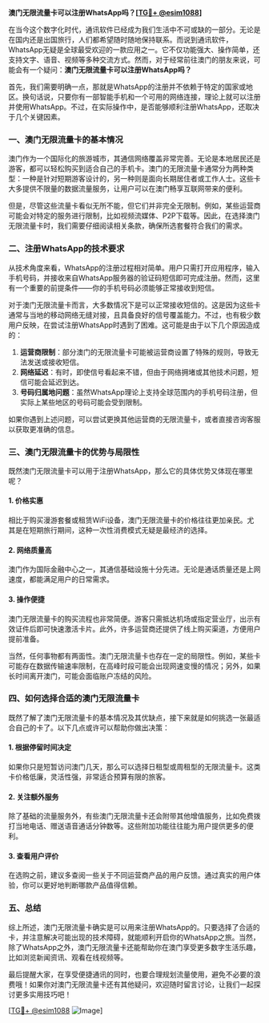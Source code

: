 **澳门无限流量卡可以注册WhatsApp吗？[[TG💪+ @esim1088](https://t.me/s/esim1088)]**

在当今这个数字化时代，通讯软件已经成为我们生活中不可或缺的一部分。无论是在国内还是出国旅行，人们都希望随时随地保持联系。而说到通讯软件，WhatsApp无疑是全球最受欢迎的一款应用之一。它不仅功能强大、操作简单，还支持文字、语音、视频等多种交流方式。然而，对于经常前往澳门的朋友来说，可能会有一个疑问：**澳门无限流量卡可以注册WhatsApp吗？**

首先，我们需要明确一点，那就是WhatsApp的注册并不依赖于特定的国家或地区。换句话说，只要你有一部智能手机和一个可用的网络连接，理论上就可以注册并使用WhatsApp。不过，在实际操作中，是否能够顺利注册WhatsApp，还取决于几个关键因素。

### **一、澳门无限流量卡的基本情况**

澳门作为一个国际化的旅游城市，其通信网络覆盖非常完善。无论是本地居民还是游客，都可以轻松购买到适合自己的手机卡。澳门的无限流量卡通常分为两种类型：一种是针对短期游客设计的，另一种则是面向长期居住者或工作人士。这些卡大多提供不限量的数据流量服务，让用户可以在澳门畅享互联网带来的便利。

但是，尽管这些流量卡看似无所不能，但它们并非完全无限制。例如，某些运营商可能会对特定的服务进行限制，比如视频流媒体、P2P下载等。因此，在选择澳门无限流量卡时，我们需要仔细阅读相关条款，确保所选套餐符合我们的需求。

### **二、注册WhatsApp的技术要求**

从技术角度来看，WhatsApp的注册过程相对简单。用户只需打开应用程序，输入手机号码，并接收来自WhatsApp服务器的验证码短信即可完成注册。然而，这里有一个重要的前提条件——你的手机号码必须能够正常接收到短信。

对于澳门无限流量卡而言，大多数情况下是可以正常接收短信的。这是因为这些卡通常与当地的移动网络无缝对接，且具备良好的信号覆盖能力。不过，也有极少数用户反映，在尝试注册WhatsApp时遇到了困难。这可能是由于以下几个原因造成的：

1. **运营商限制**：部分澳门的无限流量卡可能被运营商设置了特殊的规则，导致无法发送或接收短信。
2. **网络延迟**：有时，即使信号看起来不错，但由于网络拥堵或其他技术问题，短信可能会延迟到达。
3. **号码归属地问题**：虽然WhatsApp理论上支持全球范围内的手机号码注册，但实际上某些地区的号码可能会受到限制。

如果你遇到上述问题，可以尝试更换其他运营商的无限流量卡，或者直接咨询客服以获取更准确的信息。

### **三、澳门无限流量卡的优势与局限性**

既然澳门无限流量卡可以用于注册WhatsApp，那么它的具体优势又体现在哪里呢？

#### **1. 价格实惠**
相比于购买漫游套餐或租赁WiFi设备，澳门无限流量卡的价格往往更加亲民。尤其是在短期旅行期间，这种一次性消费模式无疑是最经济的选择。

#### **2. 网络质量高**
澳门作为国际金融中心之一，其通信基础设施十分先进。无论是通话质量还是上网速度，都能满足用户的日常需求。

#### **3. 操作便捷**
澳门无限流量卡的购买流程也非常简便。游客只需抵达机场或指定营业厅，出示有效证件后即可快速激活卡片。此外，许多运营商还提供了线上购买渠道，方便用户提前准备。

当然，任何事物都有两面性。澳门无限流量卡也存在一定的局限性。例如，某些卡可能存在数据传输速率限制，在高峰时段可能会出现网速变慢的情况；另外，如果长时间离开澳门，可能会面临账户冻结的风险。

### **四、如何选择合适的澳门无限流量卡**

既然了解了澳门无限流量卡的基本情况及其优缺点，接下来就是如何挑选一张最适合自己的卡了。以下几点或许可以帮助你做出决策：

#### **1. 根据停留时间决定**
如果你只是短暂访问澳门几天，那么可以选择日租型或周租型的无限流量卡。这类卡价格低廉，灵活性强，非常适合预算有限的旅客。

#### **2. 关注额外服务**
除了基础的流量服务外，有些澳门无限流量卡还会附带其他增值服务，比如免费拨打当地电话、赠送语音通话分钟数等。这些附加功能往往能为用户提供更多的便利。

#### **3. 查看用户评价**
在选购之前，建议多查阅一些关于不同运营商产品的用户反馈。通过真实的用户体验，你可以更好地判断哪款产品值得信赖。

### **五、总结**

综上所述，澳门无限流量卡确实是可以用来注册WhatsApp的。只要选择了合适的卡，并注意解决可能出现的技术障碍，就能顺利开启你的WhatsApp之旅。当然，除了WhatsApp之外，澳门无限流量卡还能帮助你在澳门享受更多数字生活乐趣，比如浏览新闻资讯、观看在线视频等。

最后提醒大家，在享受便捷通讯的同时，也要合理规划流量使用，避免不必要的浪费哦！如果你对澳门无限流量卡还有其他疑问，欢迎随时留言讨论，让我们一起探讨更多实用技巧吧！

[[TG💪+ @esim1088](https://t.me/s/esim1088) ![Image](https://i.postimg.cc/4NQfJmqS/Snipaste-2025-05-13-00-14-12.png)]